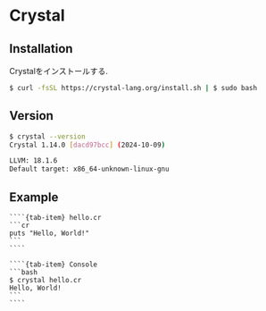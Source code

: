 # Crystal

## Installation

Crystalをインストールする.

```bash
$ curl -fsSL https://crystal-lang.org/install.sh | $ sudo bash
```

## Version

```bash
$ crystal --version
Crystal 1.14.0 [dacd97bcc] (2024-10-09)

LLVM: 18.1.6
Default target: x86_64-unknown-linux-gnu
```

## Example

`````{tab-set}
````{tab-item} hello.cr
```cr
puts "Hello, World!"
```
````

````{tab-item} Console
```bash
$ crystal hello.cr
Hello, World!
```
````
`````
